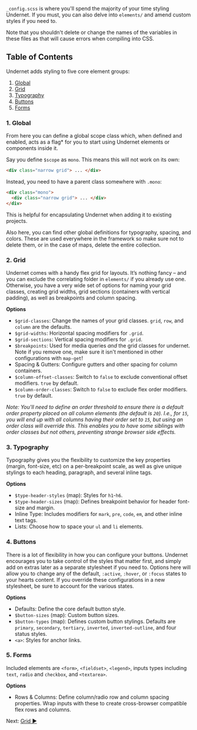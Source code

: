 `_config.scss` is where you'll spend the majority of your time styling Undernet. If you must, you can also delve into `elements/` and amend custom styles if you need to.

Note that you shouldn't delete or change the names of the variables in these files as that will cause errors when compiling into CSS.

## Table of Contents

Undernet adds styling to five core element groups:

1.  [Global](#1-global)
2.  [Grid](#2-grid)
3.  [Typography](#3-typography)
4.  [Buttons](#4-buttons)
5.  [Forms](#5-forms)

### 1. Global

From here you can define a global scope class which, when defined and enabled, acts as a flag\* for you to start using Undernet elements or components inside it.

Say you define `$scope` as `mono`. This means this will not work on its own:

```html
<div class="narrow grid"> ... </div>
```

Instead, you need to have a parent class somewhere with `.mono`:

```html
<div class="mono">
  <div class="narrow grid"> ... </div>
</div>
```

This is helpful for encapsulating Undernet when adding it to existing projects.

Also here, you can find other global definitions for typography, spacing, and colors. These are used everywhere in the framework so make sure not to delete them, or in the case of maps, delete the entire collection.

### 2. Grid

Undernet comes with a handy flex grid for layouts. It’s nothing fancy – and you can exclude the correlating folder in `elements/` if you already use one. Otherwise, you have a very wide set of options for naming your grid classes, creating grid widths, grid sections (containers with vertical padding), as well as breakpoints and column spacing.

**Options**

* `$grid-classes`: Change the names of your grid classes. `grid`, `row`, and `column` are the defaults.
* `$grid-widths`: Horizontal spacing modifiers for `.grid`.
* `$grid-sections`: Vertical spacing modifiers for `.grid`.
* `$breakpoints`: Used for media queries _and_ the grid classes for undernet. Note if you remove one, make sure it isn't mentioned in other configurations with `map-get`!
* Spacing & Gutters: Configure gutters and other spacing for column containers.
* `$column-offset-classes`: Switch to `false` to exclude conventional offset modifiers. `true` by default.
* `$column-order-classes`: Switch to `false` to exclude flex order modifiers. `true` by default.

_Note: You'll need to define an order threshold to ensure there is a default order property placed on all column elements (the default is `20`). I.e., for `15`, you will end up with all columns having their order set to `15`, but using an order class will override this. This enables you to have some siblings with order classes but not others, preventing strange browser side effects._

### 3. Typography

Typography gives you the flexibility to customize the key properties (margin, font-size, etc) on a per-breakpoint scale, as well as give unique stylings to each heading, paragraph, and several inline tags.

**Options**

* `$type-header-styles` (map): Styles for `h1`-`h6`.
* `$type-header-sizes` (map): Defines breakpoint behavior for header font-size and margin.
* Inline Type: Includes modifiers for `mark`, `pre`, `code`, `em`, and other inline text tags.
* Lists: Choose how to space your `ul` and `li` elements.

### 4. Buttons

There is a lot of flexibility in how you can configure your buttons. Undernet encourages you to take control of the styles that matter first, and simply add on extras later as a separate stylesheet if you need to. Options here will allow you to change any of the default, `:active`, `:hover`, or `:focus` states to your hearts content. If you override these configurations in a new stylesheet, be sure to account for the various states.

**Options**

* Defaults: Define the core default button style.
* `$button-sizes` (map): Custom button sizes.
* `$button-types` (map): Defines custom button stylings. Defaults are `primary`, `secondary`, `tertiary`, `inverted`, `inverted-outline`, and four status styles.
* `<a>`: Styles for anchor links.

### 5. Forms

Included elements are `<form>`, `<fieldset>`, `<legend>`, inputs types including `text`, `radio` and `checkbox`, and `<textarea>`.

**Options**

* Rows & Columns: Define column/radio row and column spacing properties. Wrap inputs with these to create cross-browser compatible flex rows and columns.

Next: [Grid ►](grid)
